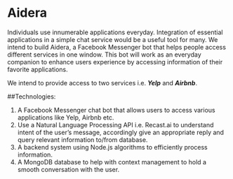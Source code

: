 # Aidera

Individuals use innumerable applications everyday. Integration of essential applications in a simple chat service would be a useful tool for many. We intend to build Aidera, a Facebook Messenger bot that helps people access different services in one window. This bot will work as an everyday companion to enhance users experience by accessing information of their favorite applications.

We intend to provide access to two services  i.e. ***Yelp*** and ***Airbnb***.

##Technologies:

1. A Facebook Messenger chat bot that allows users to access various applications like Yelp, Airbnb etc.
2. Use a Natural Language Processing API i.e. Recast.ai to understand intent of the user’s message, accordingly give an appropriate reply and query relevant information to/from database.
3. A backend system using Node.js algorithms to efficiently process information.
4. A MongoDB database to help with context management to hold a smooth conversation with the user.

    


